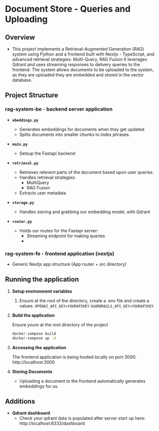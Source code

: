 # Document Store - Queries and Uploading

## Overview

- This project implements a Retrieval-Augmented Generation (RAG) system using Python and a frontend built with Nextjs - TypeScript, and advanced retrieval strategies: Multi-Query, RAG Fusion It leverages Qdrant and uses streaming responses to delivery queries to the frontend. The system allows documents to be uploaded to the system, as they are uploaded they are embedded and stored in the vector database.

## Project Structure

### rag-system-be - backend server application

- **`ebeddings.py`**

  - Generates embeddings for documents when they get updated
  - Splits documents into smaller chunks to index phrases.

- **`main.py`**

  - Setsup the Fastapi backend

- **`retrieval.py`**

  - Retrieves relevent parts of the document based upon user queries.
  - Handles retrieval strategies:
    - MultiQuery
    - RAG Fusion
  - Extracts user metadata

- **`storage.py`**

  - Handles storing and grabbing our embedding model, with Qdrant

- **`router.py`**
  - Holds our routes for the Fastapi server:
    - Streaming endpoint for making queries
    -

### rag-system-fe - frontend application (nextjs)

- Generic Nextjs app structure (App router + src directory)

## Running the application

1. **Setup environment variables**

   1. Ensure at the root of the directory, create a .env file and create a values:
      `OPENAI_API_KEY=YOURAPIKEY`
      `GUARDRAILS_API_KEY=YOURAPIKEY`


2. **Build the application**

   Ensure youre at the root directory of the project

   ```bash
   docker-compose build
   docker-compose up -d
   ```

3. **Accessing the application**

   The frontend application is being hosted locally on port 3000:
   http://localhost:3000

4. **Storing Documents**
   - Uploading a document to the frontend automatically generates embeddings for us.

## Additions

- **Qdrant dashboard**
  - Check your qdrant data is populated after server start up here: http://localhost:6333/dashboard
